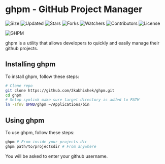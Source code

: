 # ghpm - GitHub Project Manager

![Size](https://img.shields.io/github/repo-size/2kabhishek/ghpm?style=plastic&color=0f0&label=Size)
![Updated](https://img.shields.io/github/last-commit/2kabhishek/ghpm?style=plastic&color=f00&label=Updated)
![Stars](https://img.shields.io/github/stars/2kabhishek/ghpm?style=plastic&color=ffc801&label=Stars)
![Forks](https://img.shields.io/github/forks/2kabhishek/ghpm?style=plastic&color=003cff&label=Forks)
![Watchers](https://img.shields.io/github/watchers/2kabhishek/ghpm?style=plastic&color=ff5500&label=Watchers)
![Contributors](https://img.shields.io/github/contributors/2kabhishek/ghpm?style=plastic&color=f0f&label=Contributors)
![License](https://img.shields.io/github/license/2kabhishek/ghpm?style=plastic&color=555&label=License)

![GHPM](https://dev-to-uploads.s3.amazonaws.com/i/8rl0hy56prqu361ozvzy.jpg)

ghpm is a utility that allows developers to quickly and easily manage their github projects.

## Installing ghpm

To install ghpm, follow these steps:

```bash
# Clone repo
git clone https://github.com/2kabhishek/ghpm.git
cd ghpm
# Setup symlink make sure target directory is added to PATH
ln -sfnv $PWD/ghpm ~/Applications/bin
```

## Using ghpm

To use ghpm, follow these steps:

```bash
ghpm # From inside your projects dir
ghpm path/to/projectsdir # From anywhere
```

You will be asked to enter your github username.

